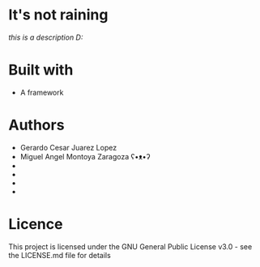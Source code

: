 # It's not raining
*this is a description D:*

# Built with
* A framework

# Authors
* Gerardo Cesar Juarez Lopez
* Miguel Angel Montoya Zaragoza ʕ•ᴥ•ʔ
* 
* 
* 
* 

# Licence
This project is licensed under the GNU General Public License v3.0 - see the LICENSE.md file for details
